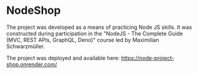 # NodeShop

The project was developed as a means of practicing Node JS skills. It was constructed during participation in the "NodeJS - The Complete Guide (MVC, REST APIs, GraphQL, Deno)" course led by Maximilian Schwarzmüller.

The project was deployed and available here: https://node-project-shop.onrender.com/
